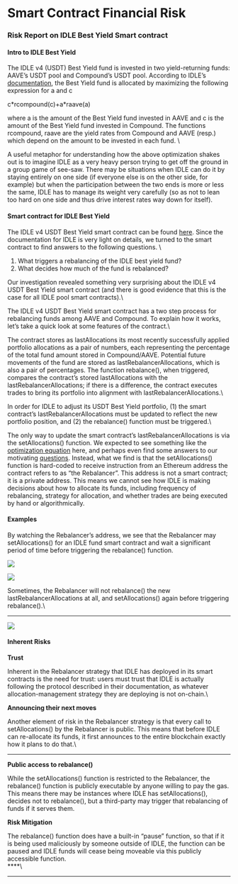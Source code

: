 # Smart Contract Financial Risk

### **Risk Report on IDLE Best Yield Smart contract**

#### **Intro to IDLE Best Yield**

The IDLE v4 (USDT) Best Yield fund is invested in two yield-returning funds: AAVE’s USDT pool and Compound’s USDT pool. According to IDLE’s [documentation](https://developers.idle.finance/strategies/max-yield), the Best Yield fund is allocated by maximizing the following expression for a and c

c\*rcompound(c)+a\*raave(a)

where a is the amount of the Best Yield fund invested in AAVE and c is the amount of the Best Yield fund invested in Compound. The functions rcompound, raave are the yield rates from Compound and AAVE (resp.) which depend on the amount to be invested in each fund. \


A useful metaphor for understanding how the above optimization shakes out is to imagine IDLE as a very heavy person trying to get off the ground in a group game of see-saw. There may be situations when IDLE can do it by staying entirely on one side (if everyone else is on the other side, for example) but when the participation between the two ends is more or less the same, IDLE has to manage its weight very carefully (so as not to lean too hard on one side and thus drive interest rates way down for itself).

#### **Smart contract for IDLE Best Yield**

The IDLE v4 USDT Best Yield smart contract can be found [here](https://etherscan.io/address/0xf34842d05a1c888ca02769a633df37177415c2f8#readProxyContract). Since the documentation for IDLE is very light on details, we turned to the smart contract to find answers to the following questions. \


1. What triggers a rebalancing of the IDLE best yield fund?&#x20;
2. What decides how much of the fund is rebalanced?

Our investigation revealed something very surprising about the IDLE v4 USDT Best Yield smart contract (and there is good evidence that this is the case for all IDLE pool smart contracts).\


The IDLE v4 USDT Best Yield smart contract has a two step process for rebalancing funds among AAVE and Compound. To explain how it works, let’s take a quick look at some features of the contract.\


The contract stores as lastAllocations its most recently successfully applied portfolio allocations as a pair of numbers, each representing the percentage of the total fund amount stored in Compound/AAVE. Potential future movements of the fund are stored as lastRebalancerAllocations, which is also a pair of percentages. The function rebalance(), when triggered, compares the contract’s stored lastAllocations with the lastRebalancerAllocations; if there is a difference, the contract executes trades to bring its portfolio into alignment with lastRebalancerAllocations.\


In order for IDLE to adjust its USDT Best Yield portfolio, (1) the smart contract’s lastRebalancerAllocations must be updated to reflect the new portfolio position, and (2) the rebalance() function must be triggered.\


The only way to update the smart contract’s lastRebalancerAllocations is via the setAllocations() function. We expected to see something like the [optimization equation](https://docs.google.com/document/d/1YsSozg0HElkiVtlgeAE033FfwzWkFHbVR9Ps1x8-6us/edit#bookmark=id.yuc2h59y31m1) here, and perhaps even find some answers to our motivating [questions](http://link). Instead, what we find is that the setAllocations() function is hard-coded to receive instruction from an Ethereum address the contract refers to as “the Rebalancer”. This address is not a smart contract; it is a private address. This means we cannot see how IDLE is making decisions about how to allocate its funds, including frequency of rebalancing, strategy for allocation, and whether trades are being executed by hand or algorithmically.&#x20;

#### **Examples**

By watching the Rebalancer’s address, we see that the Rebalancer may setAllocations() for an IDLE fund smart contract and wait a significant period of time before triggering the rebalance() function.

![](https://lh4.googleusercontent.com/et2JR6NhN4QL8yoP2nmZc52YER3FnfGxJGs754T2ohY7NUyDUnbtn2FzRpKaKgRPrn-01GfeEsxK3zkiDfDZBtsJmwyBpKOiQxJ1\_OH5d7RqrqU9ozWFR0zWr-I3huQso0D7S6ie=s0)

![](https://lh6.googleusercontent.com/iIEJd0s\_q6L6-hnEezqIPv3vXS5kLlD\_\_txZlSmXAoxX\_7hSAVOKZMjQZD3TknfsppUlVibb12dp5SAQupr6l6qnIQ0b5zSPwYHC5DzG7euwM9JqHYt9E-7V9PXaiQqlxaXm7Dnv=s0)

Sometimes, the Rebalancer will not rebalance() the new lastRebalancerAllocations at all, and setAllocations() again before triggering rebalance().\
****

![](https://lh5.googleusercontent.com/GAbBGR27uy414ziPQsUmS8Kexm0lz1zxjhyWDG5DkgQ6ZKmhfpD2V31dd0XuNaeO0A9oulmAlZck\_YvjS74Z8nZ9-QT-\_-EOYOY5e\_xneUnJQ3cGo671Fifxy0gRbM-FPxhPIspl=s0)

#### **Inherent Risks**

**Trust**

Inherent in the Rebalancer strategy that IDLE has deployed in its smart contracts is the need for trust: users must trust that IDLE is actually following the protocol described in their documentation, as whatever allocation-management strategy they are deploying is not on-chain.\


**Announcing their next moves**

Another element of risk in the Rebalancer strategy is that every call to setAllocations() by the Rebalancer is public. This means that before IDLE can re-allocate its funds, it first announces to the entire blockchain exactly how it plans to do that.\
****

**Public access to rebalance()**

While the setAllocations() function is restricted to the Rebalancer, the rebalance() function is publicly executable by anyone willing to pay the gas. This means there may be instances where IDLE has setAllocations(), decides not to rebalance(), but a third-party may trigger that rebalancing of funds if it serves them.

**Risk Mitigation**

The rebalance() function does have a built-in “pause” function, so that if it is being used maliciously by someone outside of IDLE, the function can be paused and IDLE funds will cease being moveable via this publicly accessible function. \
****\
****
